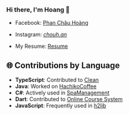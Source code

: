 ### Hi there, I'm Hoang 👋
- Facebook: [Phan Châu Hoàng](https://www.facebook.com/hoangpcwall/)

- Instagram: [_chouh.an_](https://www.instagram.com/_chouh.an_/)

- My Resume: [Resume](https://github.com/h0angpc/h0angpc/blob/main/OFFICIAL_RESUME%20(English%20Version).pdf)

## 🌐 Contributions by Language

- **TypeScript**: Contributed to [Clean](https://www.uit-clean.me)
- **Java**: Worked on [HachikoCoffee](https://github.com/h0angpc/HachikoCoffee)
- **C#**: Actively used in [SpaManagement](https://github.com/h0angpc/SpaManagement)
- **Dart**: Contributed to [Online Course System](https://github.com/ASE-UIT/02.-Online-course-System)
- **JavaScript**: Frequently used in [h2lib](https://github.com/BuiTrongHoangHuy/libma-ui)
<!--

Here are some ideas to get you started:

- 🔭 I’m currently working on ...
- 🌱 I’m currently learning ...
- 👯 I’m looking to collaborate on ...
- 🤔 I’m looking for help with ...
- 💬 Ask me about ...
- 📫 How to reach me: ...
- 😄 Pronouns: ...
- ⚡ Fun fact: ...
-->
